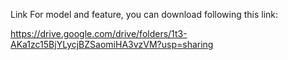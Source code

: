 Link For model and feature, you can download following this link:

  https://drive.google.com/drive/folders/1t3-AKa1zc15BjYLycjBZSaomiHA3vzVM?usp=sharing 
